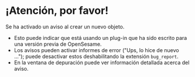 # ¡Atención, por favor!

Se ha activado un aviso al crear un nuevo objeto.

- Esto puede indicar que está usando un plug-in que ha sido escrito para una versión previa de OpenSesame.
- Los avisos pueden activar informes de error ("Ups, lo hice de nuevo ..."); puede desactivar estos deshabilitando la extensión `bug_report`.
- En la ventana de depuración puede ver información detallada acerca del aviso.
